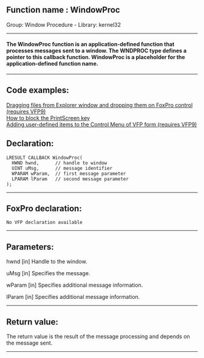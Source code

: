 
## Function name : WindowProc
Group: Window Procedure - Library: kernel32    
***  


#### The WindowProc function is an application-defined function that processes messages sent to a window. The WNDPROC type defines a pointer to this callback function. WindowProc is a placeholder for the application-defined function name.
***  


## Code examples:
[Dragging files from Explorer window and dropping them on FoxPro control (requires VFP9)](../../samples/sample_323.md)  
[How to block the PrintScreen key](../../samples/sample_489.md)  
[Adding user-defined items to the Control Menu of VFP form (requires VFP9)](../../samples/sample_512.md)  

## Declaration:
```foxpro  
LRESULT CALLBACK WindowProc(
  HWND hwnd,      // handle to window
  UINT uMsg,      // message identifier
  WPARAM wParam,  // first message parameter
  LPARAM lParam   // second message parameter
);  
```  
***  


## FoxPro declaration:
```foxpro  
No VFP declaration available  
```  
***  


## Parameters:
hwnd 
[in] Handle to the window. 

uMsg 
[in] Specifies the message. 

wParam 
[in] Specifies additional message information. 

lParam 
[in] Specifies additional message information.  
***  


## Return value:
The return value is the result of the message processing and depends on the message sent.  
***  


